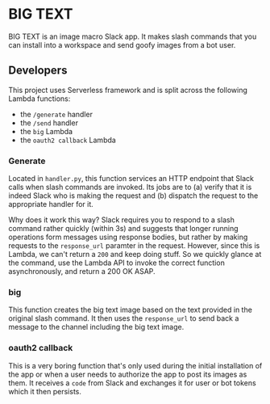 # BIG TEXT

BIG TEXT is an image macro Slack app. It makes slash commands that you can install
into a workspace and send goofy images from a bot user.

## Developers

This project uses Serverless framework and is split across the following Lambda functions:
- the `/generate` handler
- the `/send` handler
- the `big` Lambda
- the `oauth2 callback` Lambda

### Generate
Located in `handler.py`, this function services an HTTP endpoint that Slack calls
when slash commands are invoked. Its jobs are to (a) verify that it is indeed Slack
who is making the request and (b) dispatch the request to the appropriate handler
for it.

Why does it work this way? Slack requires you to respond to a slash command rather
quickly (within 3s) and suggests that longer running operations form messages using
response bodies, but rather by making requests to the `response_url` paramter in
the request. However, since this is Lambda, we can't return a `200` and keep doing
stuff. So we quickly glance at the command, use the Lambda API to invoke the correct
function asynchronously, and return a 200 OK ASAP.

### big
This function creates the big text image based on the text provided in the original
slash command. It then uses the `response_url` to send back a message to the channel
including the big text image.

### oauth2 callback
This is a very boring function that's only used during the initial installation
of the app or when a user needs to authorize the app to post its images as them.
It receives a `code` from Slack and exchanges it for user or bot tokens which it
then persists.


